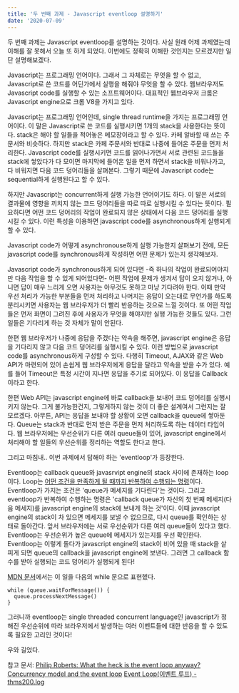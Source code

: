```yaml
---
title: '두 번째 과제 - Javascript eventloop 설명하기'
date: '2020-07-09'
---
```


두 번째 과제는 Javascript eventloop를 설명하는 것이다.
사실 원래 어제 과제였는데 이해를 잘 못해서 오늘 또 하게 되었다. 이번에도 정확히 이해한 것인지는 모르겠지만 일단 설명해보겠다.

Javascript는 프로그래밍 언어이다. 그래서 그 자체로는 무엇을 할 수 없고, Javascript로 쓴 코드를 어딘가에서 실행을 해줘야 무엇을 할 수 있다. 웹브라우저도 Javascript code를 실행할 수 있는 소프트웨어이다. 대표적인 웹브라우저 크롬은 Javascript engine으로 크롬 V8을 가지고 있다.

Javascript는 프로그래밍 언어인데, single thread runtime을 가지는 프로그래밍 언어이다. 이 말은 Javascript로 쓴 코드를 실행시키면 1개의 stack을 사용한다는 뜻이다. stack은 해야 할 일들을 적어놓은 메모장이라고 할 수 있다. 카페 알바할 때 쓰는 주문서와 비슷하다. 하지만 stack은 카페 주문서와 반대로 나중에 들어온 주문을 먼저 처리한다. Javascript code를 실행시키면 코드를 읽어나가면서 서로 관련된 코드들을 stack에 쌓았다가 다 모이면 마지막에 들어온 일을 먼저 하면서 stack을 비워나가고, 다 비워지면 다음 코드 덩어리들을 살펴본다. 그렇기 때문에 Javascript code는 sequential하게 실행된다고 할 수 있다.

하지만 Javascript는 concurrent하게 실행 가능한 언어이기도 하다. 이 말은 서로의 결과물에 영향을 끼치지 않는 코드 덩어리들을 따로 따로 실행시킬 수 있다는 뜻이다. 필요하다면 어떤 코드 덩어리의 작업이 완료되지 않은 상태에서 다음 코드 덩어리를 실행시킬 수 있다. 이런 특성을 이용하면 javascript code를 asynchronous하게 실행되게 할 수 있다.

Javascript code가 어떻게 asynchronouse하게 실행 가능한지 살펴보기 전에, 모든 javascript code를 synchronous하게 작성하면 어떤 문제가 있는지 생각해보자.

Javascript code가 synchronous하게 되어 있다면 -즉 하나의 작업이 완료되어야지만 다음 작업을 할 수 있게 되어있다면- 어떤 작업에 문제가 생겨서 답이 오지 않거나, 아니면 답이 매우 느리게 오면 사용자는 아무것도 못하고 마냥 기다려야 한다. 이때 만약 우선 처리가 가능한 부분들을 먼저 처리하고 나머지는 응답이 오는대로 무언가를 하도록 분리시키면 사용자는 웹 브라우저가 더 빨리 반응하는 것으로 느낄 것이다. 또 어떤 작업들은 먼저 화면이 그려진 후에 사용자가 무엇을 해야지만 실행 가능한 것들도 있다. 그런 일들은 기다리게 하는 것 자체가 말이 안된다.

한편 웹 브라우저가 나중에 응답을 주겠다는 약속을 해주면, javascript engine은 응답을 기다리지 않고 다음 코드 덩어리를 실행시킬 수 있다. 이런 방법으로 javascript code를 asynchronous하게 구성할 수 있다. 다행히 Timeout, AJAX와 같은 Web API가 마련되어 있어 손쉽게 웹 브라우저에게 응답을 달라고 약속을 받을 수가 있다. 예를 들어 Timeout은 특정 시간이 지나면 응답을 주기로 되어있다. 이 응답을 Callback이라고 한다.

한편 Web API는 javascript engine에 바로 callback을 보내어 코드 덩어리를 실행시키지 않는다. 그게 불가능한건지, 그렇게하지 않는 것이 더 좋은 설계여서 그런지는 잘 모르겠다. 아무튼, API는 응답을 보내야 할 상황이 오면 callback을 queue에 쌓아둔다. Queue는 stack과 반대로 먼저 받은 주문을 먼저 처리하도록 하는 데이터 타입이다. 웹 브라우저에는 우선순위가 다른 여러 queue들이 있어, javascript engine에서 처리해야 할 일들의 우선순위를 정리하는 역할도 한다고 한다.

그리고 마침내.. 이번 과제에서 답해야 하는 'eventloop'가 등장한다.

Eventloop는 callback queue와 javasrvipt engine의 stack 사이에 존재하는 loop이다. Loop는 [어떤 조건을 만족하게 될 때까지 반복하여 수행되는 명령](https://www.thoughtco.com/definition-of-loop-958105)이다. Eventloop가 가지는 조건은 'queue가 메세지를 기다린다'는 것이다. 그리고 eventloop가 반복하여 수행하는 명령은 'callback queue가 자신의 첫 번째 메세지(다음 메세지)를 javascript engine의 stack에 보내게 하는 것'이다. 이때 javascript engine의 stack이 차 있으면 메세지를 보낼 수 없으므로, 다시 queue를 확인하는 상태로 돌아간다. 앞서 브라우저에는 서로 우선순위가 다른 여러 queue들이 있다고 했다. Eventloop는 우선순위가 높은 queue에 메세지가 있는지를 우선 확인한다. Eventloop는 이렇게 돌다가 javascript engine의 stack이 비어 있을 때 stack을 살피게 되면 queue의 callback을 javascript engine에 보낸다. 그러면 그 callback 함수를 받아 실행되는 코드 덩어리가 실행되게 된다! 

[MDN 문서](https://developer.mozilla.org/en-US/docs/Web/JavaScript/EventLoop)에서는 이 일을 다음의 while 문으로 표현헸다.
```
while (queue.waitForMessage()) {
  queue.processNextMessage()
}
```
그러니까 eventloop는 single threaded concurrent language인 javascript가 정해진 우선순위에 따라 브라우저에서 발생하는 여러 이벤트들에 대한 반응을 할 수 있도록 필요한 고리인 것이다!

우와 길었다.

참고 문서:
[Philip Roberts: What the heck is the event loop anyway?](https://www.youtube.com/watch?time_continue=92&v=8aGhZQkoFbQ&feature=emb_logo)
[Concurrency model and the event loop](https://developer.mozilla.org/en-US/docs/Web/JavaScript/EventLoop)
[Event Loop(이벤트 루프) - thms200.log](https://velog.io/@thms200/Event-Loop-%EC%9D%B4%EB%B2%A4%ED%8A%B8-%EB%A3%A8%ED%94%84)
